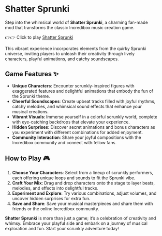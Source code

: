 # Shatter Sprunki

Step into the whimsical world of **Shatter Sprunki**, a charming fan-made mod that transforms the classic Incredibox music creation game. 

👉👉 Click to play [Shatter Sprunki](https://sprunkly.org/game/shatter-sprunki)

This vibrant experience incorporates elements from the quirky Sprunki universe, inviting players to unleash their creativity through lively characters, playful animations, and catchy soundscapes.

## Game Features ✨

- **Unique Characters**: Encounter scrunkly-inspired figures with exaggerated features and delightful animations that embody the fun of the Sprunki theme.
- **Cheerful Soundscapes**: Create upbeat tracks filled with joyful rhythms, catchy melodies, and whimsical sound effects that enhance your musical creations.
- **Vibrant Visuals**: Immerse yourself in a colorful scrunkly world, complete with eye-catching backdrops that elevate your experience.
- **Hidden Surprises**: Discover secret animations and bonus characters as you experiment with different combinations for added enjoyment.
- **Community Interaction**: Share your joyful compositions with the Incredibox community and connect with fellow fans.

## How to Play 🎮

1. **Choose Your Characters**: Select from a lineup of scrunkly performers, each offering unique loops and sounds to fit the Sprunki vibe.
2. **Craft Your Mix**: Drag and drop characters onto the stage to layer beats, melodies, and effects into delightful tracks.
3. **Experiment and Explore**: Try various combinations, adjust volumes, and uncover hidden surprises for extra fun.
4. **Save and Share**: Save your musical masterpieces and share them with friends or the online Incredibox community.

**Shatter Sprunki** is more than just a game; it’s a celebration of creativity and whimsy. Embrace your playful side and embark on a journey of musical exploration and fun. Start your scrunkly adventure today!
